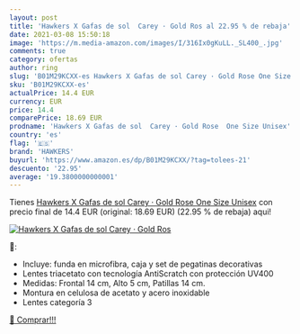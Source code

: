 ```yaml
---
layout: post
title: 'Hawkers X Gafas de sol  Carey · Gold Ros al 22.95 % de rebaja'
date: 2021-03-08 15:50:18
image: 'https://m.media-amazon.com/images/I/316Ix0gKuLL._SL400_.jpg'
comments: true
category: ofertas
author: ring
slug: 'B01M29KCXX-es Hawkers X Gafas de sol Carey · Gold Rose One Size Unisex'
sku: 'B01M29KCXX-es'
actualPrice: 14.4 EUR
currency: EUR
price: 14.4
comparePrice: 18.69 EUR
prodname: 'Hawkers X Gafas de sol  Carey · Gold Rose  One Size Unisex'
country: 'es'
flag: '🇪🇸'
brand: 'HAWKERS'
buyurl: 'https://www.amazon.es/dp/B01M29KCXX/?tag=tolees-21'
descuento: '22.95'
average: '19.3800000000001'
---
```


Tienes [Hawkers X Gafas de sol  Carey · Gold Rose  One Size Unisex](https://www.amazon.es/dp/B01M29KCXX/?tag=tolees-21) con precio final de  14.4 EUR (original: 18.69 EUR) (22.95 %  de rebaja) aqui!

[![Hawkers X Gafas de sol  Carey · Gold Ros](https://m.media-amazon.com/images/I/316Ix0gKuLL._SL400_.jpg)](https://www.amazon.es/dp/B01M29KCXX/?tag=tolees-21)

🔎:

- Incluye: funda en microfibra, caja y set de pegatinas decorativas
- Lentes triacetato con tecnología Anti­Scratch con protección UV400
- Medidas: Frontal 14 cm, Alto 5 cm, Patillas 14 cm.
- Montura en celulosa de acetato y acero inoxidable
- Lentes categoría 3

[🛒 Comprar!!!](https://www.amazon.es/dp/B01M29KCXX/?tag=tolees-21)
